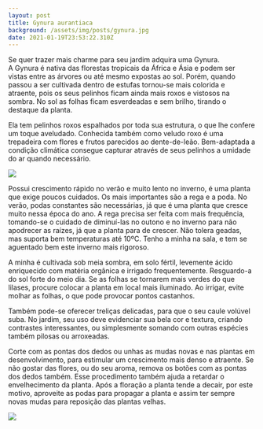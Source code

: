 ```yaml
---
layout: post
title: Gynura aurantiaca
background: /assets/img/posts/gynura.jpg
date: 2021-01-19T23:53:22.310Z
---
```

Se quer trazer mais charme para seu jardim adquira uma Gynura. A Gynura é nativa das florestas tropicais da África e Ásia e podem ser vistas entre as árvores ou até mesmo expostas ao sol. Porém, quando passou a ser cultivada dentro de estufas tornou-se mais colorida e atraente, pois os seus pelinhos ficam ainda mais roxos e vistosos na sombra. No sol as folhas ficam esverdeadas e sem brilho, tirando o destaque da planta.

Ela tem pelinhos roxos espalhados por toda sua estrutura, o que lhe confere um toque aveludado. Conhecida também como veludo roxo é uma trepadeira com flores e frutos parecidos ao dente-de-leão. Bem-adaptada a condição climática consegue capturar através de seus pelinhos a umidade do ar quando necessário.

![](https://encrypted-tbn0.gstatic.com/images?q=tbn:ANd9GcTb60WDDAwb6iXP0KOqGNE4CBX4pTEqXzBf3Q&usqp=CAU)

Possui crescimento rápido no verão e muito lento no inverno, é uma planta que exige poucos cuidados. Os mais importantes são a rega e a poda. No verão, podas constantes são necessárias, já que é uma planta que cresce muito nessa época do ano. A rega precisa ser feita com mais frequência, tomando-se o cuidado de diminuí-las no outono e no inverno para não apodrecer as raízes, já que a planta para de crescer. Não tolera geadas, mas suporta bem temperaturas até 10ºC. Tenho a minha na sala, e tem se aguentado bem este inverno mais rigoroso.

A minha é cultivada sob meia sombra, em [](https://www.jardineiro.net/glossario/solo)solo fértil, levemente [](https://www.jardineiro.net/glossario/acido)ácido enriquecido com [](https://www.jardineiro.net/glossario/materia-organica)matéria orgânica e irrigado frequentemente. Resguardo-a do sol forte do meio dia. Se as folhas se tornarem mais verdes do que lilases, procure colocar a planta em local mais iluminado. Ao irrigar, evite molhar as folhas, o que pode provocar pontos castanhos.

Também pode-se oferecer treliças delicadas, para que o seu caule volúvel suba. No jardim, seu uso deve evidenciar sua bela cor e textura, criando contrastes interessantes, ou simplesmente somando com outras espécies também pilosas ou arroxeadas.

Corte com as pontas dos dedos ou unhas as mudas novas e nas plantas em desenvolvimento, para estimular um crescimento mais denso e atraente. Se não gostar das flores, ou do seu aroma, remova os botões com as pontas dos dedos também. Esse procedimento também ajuda a retardar o envelhecimento da planta. Após a floração a planta tende a decair, por este motivo, aproveite as podas para propagar a planta e assim ter sempre novas mudas para reposição das plantas velhas.

![](/assets/img/posts/img_20210120_170430-1-.jpg)